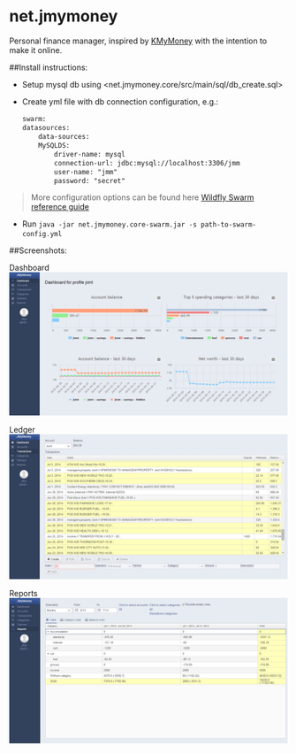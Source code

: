 # net.jmymoney

Personal finance manager, inspired by [KMyMoney](https://kmymoney.org/) with the intention to make it online.

##Install instructions:

*	Setup mysql db using <net.jmymoney.core/src/main/sql/db_create.sql> 
*	Create yml file with db connection configuration, e.g.:
	
		swarm:
		datasources:
    		data-sources:
      		MySQLDS:
        		driver-name: mysql
        		connection-url: jdbc:mysql://localhost:3306/jmm
        		user-name: "jmm"
        		password: "secret"
  
>More configuration options can be found here [Wildfly Swarm reference guide](https://reference.wildfly-swarm.io/)
*	Run `java -jar net.jmymoney.core-swarm.jar -s path-to-swarm-config.yml`


##Screenshots: 

Dashboard
![Dashboard](preview_dashboard.png "Dashboard")

Ledger
![Ledger](preview_ledger.png "Ledger")

Reports
![Reports](preview_report.png "Reports")
